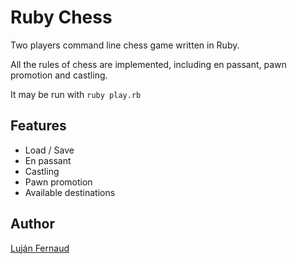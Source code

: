 # Ruby Chess

Two players command line chess game written in Ruby.

All the rules of chess are implemented, including en passant, pawn promotion and castling.

It may be run with `ruby play.rb`

## Features

- Load / Save
- En passant
- Castling
- Pawn promotion
- Available destinations

## Author

[Luján Fernaud](https://github.com/lujanfernaud)
